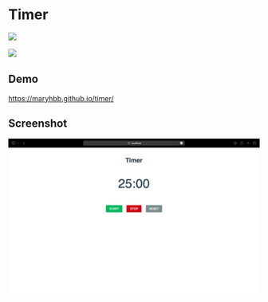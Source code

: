 # Timer


![](https://github.com/maryhbb/timer/actions/workflows/workflow.yml/badge.svg)


![](https://github.com/maryhbb/Digital-Clock/actions/workflows/workflow.yml/badge.svg)



## Demo


https://maryhbb.github.io/timer/


## Screenshot

![](images/timer.png)
